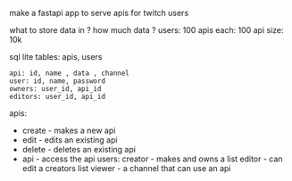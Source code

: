 
make a fastapi app to serve apis for twitch users

what to store data in ? 
 how much data ? 
    users: 100
    apis each: 100
    api size: 10k

 sql lite
    tables: apis, users
    
    api: id, name , data , channel
    user: id, name, password
    owners: user_id, api_id
    editors: user_id, api_id

apis:
- create - makes a new api
- edit - edits an existing api
- delete - deletes an existing api
- api - access the api
users:
    creator - makes and owns a list
    editor - can edit a creators list
    viewer - a channel that can use an api
